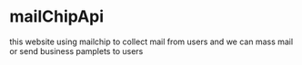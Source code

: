 # mailChipApi
this website using mailchip to collect mail from users and we can mass mail or send business pamplets to users
